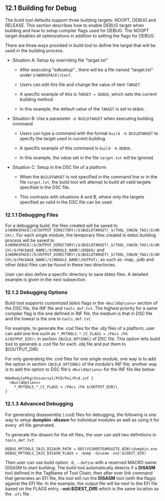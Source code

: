 <!--- @file
  12.1 Building for Debug

  Copyright (c) 2008-2017, Intel Corporation. All rights reserved.<BR>

  Redistribution and use in source (original document form) and 'compiled'
  forms (converted to PDF, epub, HTML and other formats) with or without
  modification, are permitted provided that the following conditions are met:

  1) Redistributions of source code (original document form) must retain the
     above copyright notice, this list of conditions and the following
     disclaimer as the first lines of this file unmodified.

  2) Redistributions in compiled form (transformed to other DTDs, converted to
     PDF, epub, HTML and other formats) must reproduce the above copyright
     notice, this list of conditions and the following disclaimer in the
     documentation and/or other materials provided with the distribution.

  THIS DOCUMENTATION IS PROVIDED BY TIANOCORE PROJECT "AS IS" AND ANY EXPRESS OR
  IMPLIED WARRANTIES, INCLUDING, BUT NOT LIMITED TO, THE IMPLIED WARRANTIES OF
  MERCHANTABILITY AND FITNESS FOR A PARTICULAR PURPOSE ARE DISCLAIMED. IN NO
  EVENT SHALL TIANOCORE PROJECT  BE LIABLE FOR ANY DIRECT, INDIRECT, INCIDENTAL,
  SPECIAL, EXEMPLARY, OR CONSEQUENTIAL DAMAGES (INCLUDING, BUT NOT LIMITED TO,
  PROCUREMENT OF SUBSTITUTE GOODS OR SERVICES; LOSS OF USE, DATA, OR PROFITS;
  OR BUSINESS INTERRUPTION) HOWEVER CAUSED AND ON ANY THEORY OF LIABILITY,
  WHETHER IN CONTRACT, STRICT LIABILITY, OR TORT (INCLUDING NEGLIGENCE OR
  OTHERWISE) ARISING IN ANY WAY OUT OF THE USE OF THIS DOCUMENTATION, EVEN IF
  ADVISED OF THE POSSIBILITY OF SUCH DAMAGE.

-->

## 12.1 Building for Debug

The build tool defaults support three building targets: NOOPT, DEBUG and
RELEASE. This section describes how to enable DEBUG target when building and
how to setup compiler flags used for DEBUG. The NOOPT target disables all
optimizations in addition to setting the flags for DEBUG.

There are three ways provided in build tool to define the target that will be
used in the building process.

* Situation A: Setup by overriding file "target.txt"

  - After executing "edksetup" , there will be a file named "target.txt" under
    `$(WORKSPACE)/Conf`.

  - Users can edit this file and change the value of item `TARGET`.

  - A specific example of this is `TARGET = DEBUG`, which sets the current building method.

  - In this example, the default value of the `TARGET` is set to `DEBUG`.

* Situation B: Use a parameter `-b BUILDTARGET` when executing building command

  - Users can type a command with the format `build -b BUILDTARGET` to specify
    the target used in current building.

  - A specific example of this command is `build -b DEBUG`.

  - In this example, the value set in the file `target.txt` will be ignored.

* Situation C: Setup in the DSC file of a platform

  - When the `BUILDTARGET` is not specified in the command line or in the file
    `target.txt`, the build tool will attempt to build all valid targets
    specified in the DSC file.

  - This contrasts with situations A and B, where only the targets specified as
    valid in the DSC file can be used.

### 12.1.1 Debugging Files

For a debugging build, the files created will be saved to
`$(WORKSPACE)/$(OUTPUT_DIRECTORY)/$(BUILDTARGET)_$(TOOL_CHAIN_TAG)/$(ARCH)/`.
For each single module, the temporary files created in `DEBUG` building process
will be saved to
`$(WORKSPACE)/$(OUTPUT_DIRECTORY)/$(BUILDTARGET)_$(TOOL_CHAIN_TAG)/$(ARCH)/$(PACKAGE_NAME)/$(MODULE_NAME)/DEBUG/`
and `$(WORKSPACE)/$(OUTPUT_DIRECTORY)/$(BUILDTARGET)_$(TOOL_CHAIN_TAG)/$(ARCH)/$(PACKAGE_NAME)/$(MODULE_NAME)/OUTPUT/`,
so such as .map, .pdb and other `DEBUG` files can be found in these two directories.

User can also define a specific directory to save `DEBUG` files. A detailed
example is given in the next subsection.

### 12.1.2 Debugging Options

Build tool supports customized `DEBUG` flags in the `<BuildOptions>` section of
the DSC file, the INF file and `tools_def.txt`. The highest priority for a same
complier flag is the one defined in INF file, the medium is that in DSC file
and the lowest is the one in `tools_def.txt`.

For example, to generate the .cod files for the .obj files of a platform,
user can add one line such as `*_MYTOOLS_*_CC_FLAGS = /FAcs /FA $(OUTPUT_DIR)\`
in section `[BUILD_OPTIONS]` of DSC file. This option tells build tool to
generate a .cod file for each .obj file and put them to $(OUTPUT_DIR).

For only generating the .cod files for one single module, one way is to add
the option in section `[BUILD_OPTIONS]` of the module's INF file; another way is
to add the option to DSC file's `<BuildOptions>` for the INF file like below:

```
MdeModulePkg/Universal/PCD/Pei/Pcd.inf {
  <BuildOptions>
    *_MYTOOLS_*_CC_FLAGS = /FAcs /FA $(OUTPUT_DIR)\
}
```

### 12.1.3 Advanced Debugging

For generating disassembly (.cod) files for debugging, the following is one
way to setup **dumpbin -disasm** for individual modules as well as using it for
every .efi file generated.

To generate the disasm for the efi files, the user can add two definitions in
`tools_def.txt`:

```
DEBUG_MYTOOLS_IA32_DISASM_PATH = DEF(VS2005TEAMSUITE_BIN)\dumpbin.exe
DEBUG_MYTOOLS_IA32_DISASM_FLAGS = -dump -disasm -out:$(DEST_DIR)
```

Then user can use build option `-D`, `--define` with a reserved MACRO name:
DISASM to start building. The build tool automatically detects if a **DISASM**
tool defined in the TagName of Tool Chain, then after ever link command that
generates an EFI file, the tool will run the **DISASM** tool (with the flags)
against the EFI file. In the example, the output file will be next to the EFI
file based on the FLAGS entry, **-out:$(DEST_DIR)** which is the same location
as the `.efi` file.
